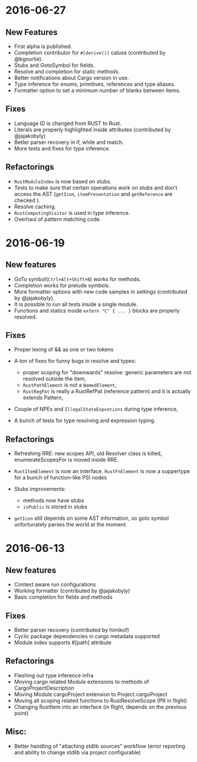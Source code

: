 # 2016-06-27

## New Features

* First alpha is published.
* Completion contributor for `#[derive()]` caluse (contributed by @bgourlie).
* Stubs and GotoSymbol for fields.
* Resolve and completion for static methods.
* Better notifications about Cargo version in use.
* Type inference for enums, primitives, references and type aliases.
* Formatter option to set a minimum number of blanks between items.


## Fixes

* Language ID is changed from RUST to Rust.
* Literals are properly highlighted inside attributes (contributed by @jajakobyly)
* Better parser recovery in if, while and match.
* More tests and fixes for type inference.


## Refactorings
* `RustModuleIndex` is now based on stubs.
* Tests to make sure that certain operations work on stubs and don't access the
  AST (`getIcon`, `itemPresentation` and `getReference` are checked ).
* Resolve caching.
* `RustComputingVisitor` is used in type inference.
* Overhaul of pattern matching code.



# 2016-06-19

## New features

* GoTo symbol(`Ctrl+Alt+Shift+N`) works for methods.
* Completion works for prelude symbols.
* More formatter options with new code samples in settings (contributed by @jajakobyly).
* It is possible to run all tests inside a single module.
* Functions and statics inside `extern "C" { ... }` blocks are properly resolved.


## Fixes

* Proper lexing of && as one or two tokens
* A ton of fixes for funny bugs in resolve and types:
  - proper scoping for "downwards" resolve: generic parameters are not resolved
    outside the item,
  - `RustPathElement` is not a `NamedElement`,
  - `RustRegPat` is really a RustRefPat (reference pattern) and it is actually
    extends Pattern,
* Couple of NPEs and `IllegalStateExpcetions` during type inference,

* A bunch of tests for type resolving and expression typing.


## Refactorings

* Refreshing RRE: new scopes API, old Resolver class is killed,
enumerateScopesFor is moved inside RRE.

* `RustItemElement` is now an interface.
`RustFnElement` is now a suppertype for a bunch of function-like PSI nodes

* Stubs improvements:
  - methods now have stubs
  - `isPublic` is stored in stubs

* `getIcon` still depends on some AST information, so goto symbol unfortunately
parses the world at the moment.



# 2016-06-13

## New features

* Context aware run configurations
* Working formatter (contributed by @jajakobyly)
* Basic completion for fields and methods


## Fixes

* Better parser recovery (contributed by himikof)
* Cyclic package dependencies in cargo metadata supported
* Module index supports #[path] attribute


## Refactorings

* Fleshing out type inference infra
* Moving cargo related Module extensions to methods of CargoProjectDescription
* Moving Module.cargoProject extension to Project.cargoProject
* Moving all scoping related functions to RustResolveScope (PR in flight)
* Changing RustItem into an interface (in flight, depends on the previous point)


## Misc:

* Better handling of "attaching stdlib sources" workflow (error reporting and
  ability to change stdlib via project configurable)
